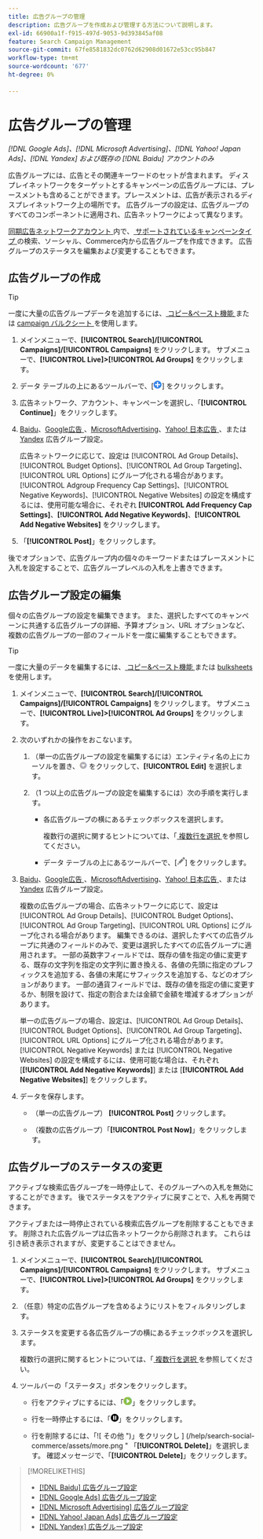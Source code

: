 ```yaml
---
title: 広告グループの管理
description: 広告グループを作成および管理する方法について説明します。
exl-id: 66900a1f-f915-497d-9053-9d393845af08
feature: Search Campaign Management
source-git-commit: 67fe8581832dc0762d62908d01672e53cc95b847
workflow-type: tm+mt
source-wordcount: '677'
ht-degree: 0%

---
```


# 広告グループの管理

*[!DNL Google Ads]、[!DNL Microsoft Advertising]、[!DNL Yahoo! Japan Ads]、[!DNL Yandex] および既存の [!DNL Baidu] アカウントのみ*

広告グループには、広告とその関連キーワードのセットが含まれます。 ディスプレイネットワークをターゲットとするキャンペーンの広告グループには、プレースメントも含めることができます。プレースメントは、広告が表示されるディスプレイネットワーク上の場所です。 広告グループの設定は、広告グループのすべてのコンポーネントに適用され、広告ネットワークによって異なります。

[ 同期広告ネットワークアカウント ](/help/search-social-commerce/campaign-management/accounts/ad-network-account-about.md) 内で、[ サポートされているキャンペーンタイプ ](/help/search-social-commerce/introduction/supported-inventory.md) の検索、ソーシャル、Commerce内から広告グループを作成できます。 広告グループのステータスを編集および変更することもできます。

## 広告グループの作成

>[!TIP]
>
>一度に大量の広告グループデータを追加するには、[ コピー&amp;ペースト機能 ](/help/search-social-commerce/campaign-management/campaigns/copy-paste.md) または [campaign バルクシート ](/help/search-social-commerce/campaign-management/bulksheets/bulksheet-about.md) を使用します。

1. メインメニューで、**[!UICONTROL Search]/[!UICONTROL Campaigns]/[!UICONTROL Campaigns]** をクリックします。 サブメニューで、**[!UICONTROL Live]>[!UICONTROL Ad Groups]** をクリックします。

1. データ テーブルの上にあるツールバーで、[![ 作成 ](/help/search-social-commerce/assets/add.png " 作成 ")] をクリックします。

1. 広告ネットワーク、アカウント、キャンペーンを選択し、「**[!UICONTROL Continue]**」をクリックします。

1. [Baidu](/help/search-social-commerce/campaign-management/campaigns/ad-group-settings-baidu.md)、[Google広告 ](/help/search-social-commerce/campaign-management/campaigns/ad-group-settings-google.md)、[MicrosoftAdvertising](/help/search-social-commerce/campaign-management/campaigns/ad-group-settings-microsoft.md)、[Yahoo! 日本広告 ](/help/search-social-commerce/campaign-management/campaigns/ad-group-settings-yahoo-japan.md)、または [Yandex](/help/search-social-commerce/campaign-management/campaigns/ad-group-settings-yandex.md) 広告グループ設定。

   広告ネットワークに応じて、設定は [!UICONTROL Ad Group Details]、[!UICONTROL Budget Options]、[!UICONTROL Ad Group Targeting]、[!UICONTROL URL Options] にグループ化される場合があります。 [!UICONTROL Adgroup Frequency Cap Settings]、[!UICONTROL Negative Keywords]、[!UICONTROL Negative Websites] の設定を構成するには、使用可能な場合に、それぞれ **[!UICONTROL Add Frequency Cap Settings]**、**[!UICONTROL Add Negative Keywords]**、**[!UICONTROL Add Negative Websites]** をクリックします。

1. 「**[!UICONTROL Post]**」をクリックします。

後でオプションで、広告グループ内の個々のキーワードまたはプレースメントに入札を設定することで、広告グループレベルの入札を上書きできます。

## 広告グループ設定の編集

個々の広告グループの設定を編集できます。 また、選択したすべてのキャンペーンに共通する広告グループの詳細、予算オプション、URL オプションなど、複数の広告グループの一部のフィールドを一度に編集することもできます。

>[!TIP]
>
>一度に大量のデータを編集するには、[ コピー&amp;ペースト機能 ](/help/search-social-commerce/campaign-management/campaigns/copy-paste.md) または [bulksheets](/help/search-social-commerce/campaign-management/bulksheets/bulksheet-about.md) を使用します。

1. メインメニューで、**[!UICONTROL Search]/[!UICONTROL Campaigns]/[!UICONTROL Campaigns]** をクリックします。 サブメニューで、**[!UICONTROL Live]>[!UICONTROL Ad Groups]** をクリックします。

1. 次のいずれかの操作をおこないます。

   1. （単一の広告グループの設定を編集するには）エンティティ名の上にカーソルを置き、![ メニューアイコン ](/help/search-social-commerce/assets/arrow-dropdown-menu.png " メニューアイコン ") をクリックして、**[!UICONTROL Edit]** を選択します。

   1. （1 つ以上の広告グループの設定を編集するには）次の手順を実行します。

      * 各広告グループの横にあるチェックボックスを選択します。

        複数行の選択に関するヒントについては、「[ 複数行を選択 ](/help/search-social-commerce/common-tasks/navigation-editing-selection/multiple-rows-select.md) を参照してください。

      * データ テーブルの上にあるツールバーで、[![ 編集 ](/help/search-social-commerce/assets/edit.png " 編集 ")] をクリックします。

1. [Baidu](/help/search-social-commerce/campaign-management/campaigns/ad-group-settings-baidu.md)、[Google広告 ](/help/search-social-commerce/campaign-management/campaigns/ad-group-settings-google.md)、[MicrosoftAdvertising](/help/search-social-commerce/campaign-management/campaigns/ad-group-settings-microsoft.md)、[Yahoo! 日本広告 ](/help/search-social-commerce/campaign-management/campaigns/ad-group-settings-yahoo-japan.md)、または [Yandex](/help/search-social-commerce/campaign-management/campaigns/ad-group-settings-yandex.md) 広告グループ設定。

   複数の広告グループの場合、広告ネットワークに応じて、設定は [!UICONTROL Ad Group Details]、[!UICONTROL Budget Options]、[!UICONTROL Ad Group Targeting]、[!UICONTROL URL Options] にグループ化される場合があります。 編集できるのは、選択したすべての広告グループに共通のフィールドのみで、変更は選択したすべての広告グループに適用されます。 一部の英数字フィールドでは、既存の値を指定の値に変更する、既存の文字列を指定の文字列に置き換える、各値の先頭に指定のプレフィックスを追加する、各値の末尾にサフィックスを追加する、などのオプションがあります。 一部の通貨フィールドでは、既存の値を指定の値に変更するか、制限を設けて、指定の割合または金額で金額を増減するオプションがあります。

   単一の広告グループの場合、設定は、[!UICONTROL Ad Group Details]、[!UICONTROL Budget Options]、[!UICONTROL Ad Group Targeting]、[!UICONTROL URL Options] にグループ化される場合があります。 [!UICONTROL Negative Keywords] または [!UICONTROL Negative Websites] の設定を構成するには、使用可能な場合は、それぞれ [**[!UICONTROL Add Negative Keywords]**] または [**[!UICONTROL Add Negative Websites]**] をクリックします。

1. データを保存します。

   * （単一の広告グループ） **[!UICONTROL Post]** クリックします。

   * （複数の広告グループ）「**[!UICONTROL Post Now]**」をクリックします。

## 広告グループのステータスの変更

アクティブな検索広告グループを一時停止して、そのグループへの入札を無効にすることができます。 後でステータスをアクティブに戻すことで、入札を再開できます。

アクティブまたは一時停止されている検索広告グループを削除することもできます。 削除された広告グループは広告ネットワークから削除されます。 これらは引き続き表示されますが、変更することはできません。

1. メインメニューで、**[!UICONTROL Search]/[!UICONTROL Campaigns]/[!UICONTROL Campaigns]** をクリックします。 サブメニューで、**[!UICONTROL Live]>[!UICONTROL Ad Groups]** をクリックします。

1. （任意）特定の広告グループを含めるようにリストをフィルタリングします。

1. ステータスを変更する各広告グループの横にあるチェックボックスを選択します。

   複数行の選択に関するヒントについては、「[ 複数行を選択 ](/help/search-social-commerce/common-tasks/navigation-editing-selection/multiple-rows-select.md) を参照してください。

1. ツールバーの「ステータス」ボタンをクリックします。
   * 行をアクティブにするには、「![ アクティブ化 ](/help/search-social-commerce/assets/activate.png " アクティブ化 ")」をクリックします。

   * 行を一時停止するには、「![ 一時停止 ](/help/search-social-commerce/assets/pause.png " 一時停止 ")」をクリックします。

   * 行を削除するには、「![ その他 ")」をクリックし ] (/help/search-social-commerce/assets/more.png " 「**[!UICONTROL Delete]**」を選択します。 確認メッセージで、「**[!UICONTROL Delete]**」をクリックします。

>[!MORELIKETHIS]
>
>* [[!DNL Baidu]  広告グループ設定 ](/help/search-social-commerce/campaign-management/campaigns/ad-group-settings-baidu.md)
>* [[!DNL Google Ads]  広告グループ設定 ](/help/search-social-commerce/campaign-management/campaigns/ad-group-settings-google.md)
>* [[!DNL Microsoft Advertising]  広告グループ設定 ](/help/search-social-commerce/campaign-management/campaigns/ad-group-settings-microsoft.md)
>* [[!DNL Yahoo! Japan Ads]  広告グループ設定 ](/help/search-social-commerce/campaign-management/campaigns/ad-group-settings-yahoo-japan.md)
>* [[!DNL Yandex]  広告グループ設定 ](/help/search-social-commerce/campaign-management/campaigns/ad-group-settings-yandex.md)
